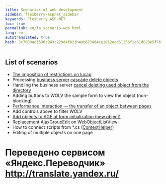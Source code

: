 ```yaml
--- 
title: Scenarios of web development 
sidebar: flexberry-aspnet_sidebar 
keywords: Flexberry ASP-NET 
toc: true 
permalink: en/fa_scenario-web.html 
lang: en 
autotranslated: true 
hash: 8c7000ac1530c943c229d4f021b4ac673a04ee1012ecd61256f1c61d823e5f76 
--- 
```


## List of scenarios 

* [The imposition of restrictions on lucap](fa_lookup-limit-web.html) 
* Processing [business server](fo_bs-wrapper.html) [cascade delete objects](fo_cascade-delete.html) 
* Handling the business server [cancel deleting used object from the directory](fo_delete-cancel.html) 
* Adding buttons to WOLV the sample form to view the object (non-blocking) 
* [Performanoe interaction — the transfer of an object between pages](fa_object-transfer-web.html) 
* Add controls above to filter WOLV 
* [Add objects to AGE at form initialization (new object)](fa_ajax-group-edit.html) 
* Replacement AjaxGroupEdit on WebObjectListView 
* How to connect scripts from *.cs ([ContextHelper](fa_context-helper.html)) 
* Editing of multiple objects on one page 



 # Переведено сервисом «Яндекс.Переводчик» http://translate.yandex.ru/